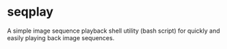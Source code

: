 # seqplay
A simple image sequence playback shell utility (bash script) for quickly and easily playing back image sequences.
